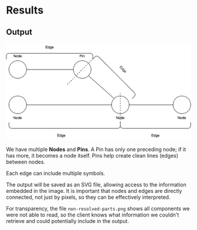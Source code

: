 # Results
## Output
![Plan Output](../assets/demo_results/plan_output_idea.jpg)

We have multiple **Nodes** and **Pins**. A Pin has only one preceding node; if it has more, it becomes a node itself. Pins help create clean lines (edges) between nodes.

Each edge can include multiple symbols.

The output will be saved as an SVG file, allowing access to the information embedded in the image. It is important that nodes and edges are directly connected, not just by pixels, so they can be effectively interpreted.

For transparency, the file `non-resolved-parts.png` shows all components we were not able to read, so the client knows what information we couldn't retrieve and could potentially include in the output.